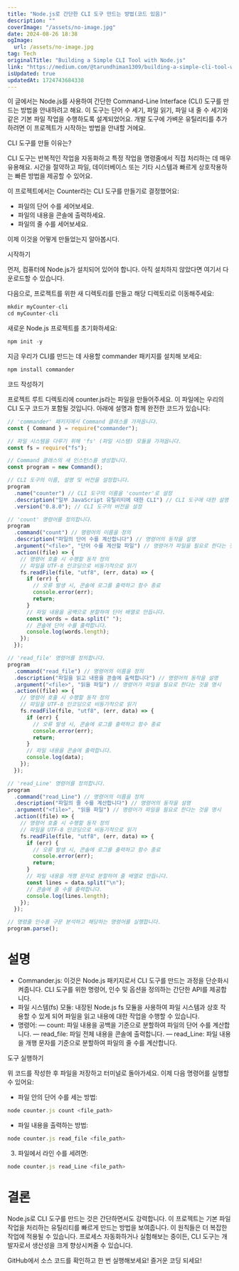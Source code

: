 ```yaml
---
title: "Node.js로 간단한 CLI 도구 만드는 방법(코드 있음)"
description: ""
coverImage: "/assets/no-image.jpg"
date: 2024-08-26 18:38
ogImage: 
  url: /assets/no-image.jpg
tag: Tech
originalTitle: "Building a Simple CLI Tool with Node.js"
link: "https://medium.com/@tarundhiman1309/building-a-simple-cli-tool-with-node-js-6e9783e3647e"
isUpdated: true
updatedAt: 1724743684338
---
```



이 글에서는 Node.js를 사용하여 간단한 Command-Line Interface (CLI) 도구를 만드는 방법을 안내하려고 해요. 이 도구는 단어 수 세기, 파일 읽기, 파일 내 줄 수 세기와 같은 기본 파일 작업을 수행하도록 설계되었어요. 개발 도구에 가벼운 유틸리티를 추가하려면 이 프로젝트가 시작하는 방법을 안내할 거에요.

CLI 도구를 만들 이유는?

CLI 도구는 반복적인 작업을 자동화하고 특정 작업을 명령줄에서 직접 처리하는 데 매우 유용해요. 시간을 절약하고 파일, 데이터베이스 또는 기타 시스템과 빠르게 상호작용하는 빠른 방법을 제공할 수 있어요.

이 프로젝트에서는 Counter라는 CLI 도구를 만들기로 결정했어요:

<div class="content-ad"></div>

- 파일의 단어 수를 세어보세요.
- 파일의 내용을 콘솔에 출력하세요.
- 파일의 줄 수를 세어보세요.

이제 이것을 어떻게 만들었는지 알아봅시다.

시작하기

먼저, 컴퓨터에 Node.js가 설치되어 있어야 합니다. 아직 설치하지 않았다면 여기서 다운로드할 수 있습니다.

<div class="content-ad"></div>

다음으로, 프로젝트를 위한 새 디렉토리를 만들고 해당 디렉토리로 이동해주세요:

```js
mkdir myCounter-cli
cd myCounter-cli
```

새로운 Node.js 프로젝트를 초기화하세요:

```js
npm init -y
```

<div class="content-ad"></div>

지금 우리가 CLI를 만드는 데 사용할 commander 패키지를 설치해 보세요:

```js
npm install commander
```

코드 작성하기

프로젝트 루트 디렉토리에 counter.js라는 파일을 만들어주세요. 이 파일에는 우리의 CLI 도구 코드가 포함될 것입니다. 아래에 설명과 함께 완전한 코드가 있습니다:

<div class="content-ad"></div>

```js
// 'commander' 패키지에서 Command 클래스를 가져옵니다.
const { Command } = require("commander");

// 파일 시스템을 다루기 위해 'fs' (파일 시스템) 모듈을 가져옵니다.
const fs = require("fs");

// Command 클래스의 새 인스턴스를 생성합니다.
const program = new Command();

// CLI 도구의 이름, 설명 및 버전을 설정합니다.
program
  .name("counter") // CLI 도구의 이름을 'counter'로 설정
  .description("일부 JavaScript 유틸리티에 대한 CLI") // CLI 도구에 대한 설명 추가
  .version("0.8.0"); // CLI 도구의 버전을 설정

// 'count' 명령어를 정의합니다.
program
  .command("count") // 명령어의 이름을 정의
  .description("파일의 단어 수를 계산합니다") // 명령어의 동작을 설명
  .argument("<file>", "단어 수를 계산할 파일") // 명령어가 파일을 필요로 한다는 것을 명시
  .action((file) => {
    // 명령어 호출 시 수행할 동작 정의
    // 파일을 UTF-8 인코딩으로 비동기적으로 읽기
    fs.readFile(file, "utf8", (err, data) => {
      if (err) {
        // 오류 발생 시, 콘솔에 로그를 출력하고 함수 종료
        console.error(err);
        return;
      }
      // 파일 내용을 공백으로 분할하여 단어 배열로 만듭니다.
      const words = data.split(" ");
      // 콘솔에 단어 수를 출력합니다.
      console.log(words.length);
    });
  });

// 'read_file' 명령어를 정의합니다.
program
  .command("read_file") // 명령어의 이름을 정의
  .description("파일을 읽고 내용을 콘솔에 출력합니다") // 명령어의 동작을 설명
  .argument("<file>", "읽을 파일") // 명령어가 파일을 필요로 한다는 것을 명시
  .action((file) => {
    // 명령어 호출 시 수행할 동작 정의
    // 파일을 UTF-8 인코딩으로 비동기적으로 읽기
    fs.readFile(file, "utf8", (err, data) => {
      if (err) {
        // 오류 발생 시, 콘솔에 로그를 출력하고 함수 종료
        console.error(err);
        return;
      }
      // 파일 내용을 콘솔에 출력합니다.
      console.log(data);
    });
  });

// 'read_Line' 명령어를 정의합니다.
program
  .command("read_Line") // 명령어의 이름을 정의
  .description("파일의 줄 수를 계산합니다") // 명령어의 동작을 설명
  .argument("<file>", "읽을 파일") // 명령어가 파일을 필요로 한다는 것을 명시
  .action((file) => {
    // 명령어 호출 시 수행할 동작 정의
    // 파일을 UTF-8 인코딩으로 비동기적으로 읽기
    fs.readFile(file, "utf8", (err, data) => {
      if (err) {
        // 오류 발생 시, 콘솔에 로그를 출력하고 함수 종료
        console.error(err);
        return;
      }
      // 파일 내용을 개행 문자로 분할하여 줄 배열로 만듭니다.
      const lines = data.split("\n");
      // 콘솔에 줄 수를 출력합니다.
      console.log(lines.length);
    });
  });

// 명령줄 인수를 구문 분석하고 해당하는 명령어를 실행합니다.
program.parse();
``` 

# 설명

- Commander.js: 이것은 Node.js 패키지로서 CLI 도구를 만드는 과정을 단순화시켜줍니다. CLI 도구를 위한 명령어, 인수 및 옵션을 정의하는 간단한 API를 제공합니다.
- 파일 시스템(fs) 모듈: 내장된 Node.js fs 모듈을 사용하여 파일 시스템과 상호 작용할 수 있게 되어 파일을 읽고 내용에 대한 작업을 수행할 수 있습니다.
- 명령어:
— count: 파일 내용을 공백을 기준으로 분할하여 파일의 단어 수를 계산합니다.
— read_file: 파일 전체 내용을 콘솔에 출력합니다.
— read_Line: 파일 내용을 개행 문자를 기준으로 분할하여 파일의 줄 수를 계산합니다.

도구 실행하기   

<div class="content-ad"></div>

위 코드를 작성한 후 파일을 저장하고 터미널로 돌아가세요. 이제 다음 명령어를 실행할 수 있어요:

- 파일 안의 단어 수를 세는 방법:

```js
node counter.js count <file_path>
```

- 파일 내용을 출력하는 방법:  

<div class="content-ad"></div>

```js
node counter.js read_file <file_path>
```

3. 파일에서 라인 수를 세려면:

```js
node counter.js read_Line <file_path>
```

# 결론

<div class="content-ad"></div>

Node.js로 CLI 도구를 만드는 것은 간단하면서도 강력합니다. 이 프로젝트는 기본 파일 작업을 처리하는 유틸리티를 빠르게 만드는 방법을 보여줍니다. 이 원칙들은 더 복잡한 작업에 적용될 수 있습니다. 프로세스 자동화하거나 실험해보는 중이든, CLI 도구는 개발자로서 생산성을 크게 향상시켜줄 수 있습니다.

GitHub에서 소스 코드를 확인하고 한 번 실행해보세요! 즐거운 코딩 되세요!